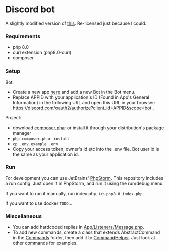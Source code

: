 Discord bot
===

A slightly modified version of [this](https://github.com/svengjohnson/discord-bot). Re-licensed just because I could.

### Requirements

* php 8.0
* curl extension (php8.0-curl)
* composer

### Setup

Bot:

* Create a new app [here](https://discord.com/developers/applications/) and add a new Bot in the Bot menu.
* Replace APPID with your application's ID (Found in App's General Information) in the following URL and open this URL in your browser: https://discord.com/oauth2/authorize?client_id=APPID&scope=bot .

Project:

* download [composer.phar](https://getcomposer.org/download/latest-stable/composer.phar) or install it through your distribution's package manager
* `php composer.phar install`
* `cp .env.example .env`
* Copy your access token, owner's id etc into the .env file. Bot user id is the same as your application id.

### Run

For development you can use JetBrains' [PhpStorm](https://www.jetbrains.com/phpstorm/features/). This repository includes a run config. Just open it in PhpStorm, and run it using the run/debug menu.

If you want to run it manually, run index.php, i.e. `php8.0 index.php`.

If you want to use docker `TODO`...

### Miscellaneous

* You can add hardcoded replies in [App/Listeners/Message.php](./App/Listeners/Message.php).
* To add new commands, create a class that extends AbstractCommand in the [Commands](./App/Commands) folder, then add it to [CommandHelper](./App/Helpers/CommandHelper.php). Just look at other commands for examples.
